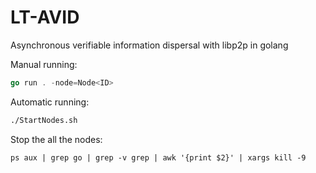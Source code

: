 # LT-AVID
Asynchronous verifiable information dispersal with libp2p in golang

Manual running:
```go
go run . -node=Node<ID>
```

Automatic running:
```bash
./StartNodes.sh
```

Stop the all the nodes:
```terminal
ps aux | grep go | grep -v grep | awk '{print $2}' | xargs kill -9
```